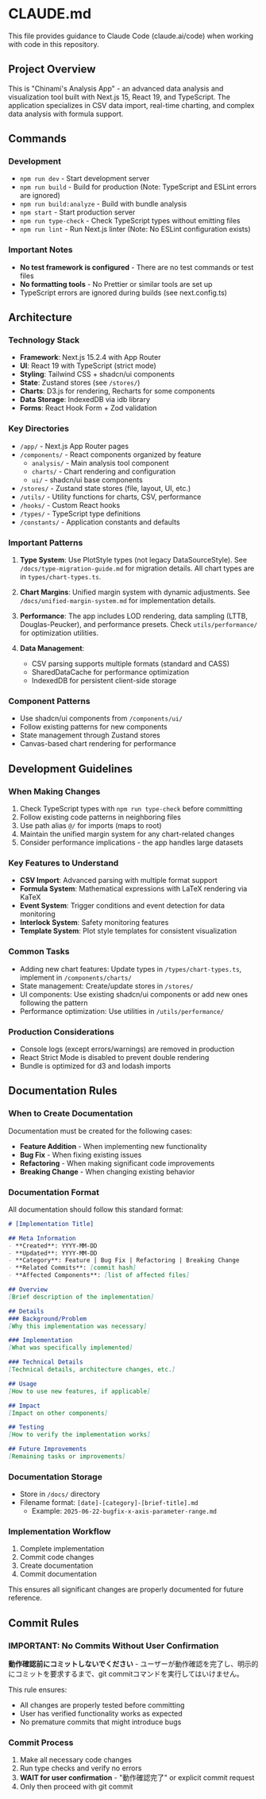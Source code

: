 # CLAUDE.md

This file provides guidance to Claude Code (claude.ai/code) when working with code in this repository.

## Project Overview

This is "Chinami's Analysis App" - an advanced data analysis and visualization tool built with Next.js 15, React 19, and TypeScript. The application specializes in CSV data import, real-time charting, and complex data analysis with formula support.

## Commands

### Development
- `npm run dev` - Start development server
- `npm run build` - Build for production (Note: TypeScript and ESLint errors are ignored)
- `npm run build:analyze` - Build with bundle analysis
- `npm start` - Start production server
- `npm run type-check` - Check TypeScript types without emitting files
- `npm run lint` - Run Next.js linter (Note: No ESLint configuration exists)

### Important Notes
- **No test framework is configured** - There are no test commands or test files
- **No formatting tools** - No Prettier or similar tools are set up
- TypeScript errors are ignored during builds (see next.config.ts)

## Architecture

### Technology Stack
- **Framework**: Next.js 15.2.4 with App Router
- **UI**: React 19 with TypeScript (strict mode)
- **Styling**: Tailwind CSS + shadcn/ui components
- **State**: Zustand stores (see `/stores/`)
- **Charts**: D3.js for rendering, Recharts for some components
- **Data Storage**: IndexedDB via idb library
- **Forms**: React Hook Form + Zod validation

### Key Directories
- `/app/` - Next.js App Router pages
- `/components/` - React components organized by feature
  - `analysis/` - Main analysis tool component
  - `charts/` - Chart rendering and configuration
  - `ui/` - shadcn/ui base components
- `/stores/` - Zustand state stores (file, layout, UI, etc.)
- `/utils/` - Utility functions for charts, CSV, performance
- `/hooks/` - Custom React hooks
- `/types/` - TypeScript type definitions
- `/constants/` - Application constants and defaults

### Important Patterns

1. **Type System**: Use PlotStyle types (not legacy DataSourceStyle). See `/docs/type-migration-guide.md` for migration details. All chart types are in `types/chart-types.ts`.

2. **Chart Margins**: Unified margin system with dynamic adjustments. See `/docs/unified-margin-system.md` for implementation details.

3. **Performance**: The app includes LOD rendering, data sampling (LTTB, Douglas-Peucker), and performance presets. Check `utils/performance/` for optimization utilities.

4. **Data Management**: 
   - CSV parsing supports multiple formats (standard and CASS)
   - SharedDataCache for performance optimization
   - IndexedDB for persistent client-side storage

### Component Patterns
- Use shadcn/ui components from `/components/ui/`
- Follow existing patterns for new components
- State management through Zustand stores
- Canvas-based chart rendering for performance

## Development Guidelines

### When Making Changes
1. Check TypeScript types with `npm run type-check` before committing
2. Follow existing code patterns in neighboring files
3. Use path alias `@/` for imports (maps to root)
4. Maintain the unified margin system for any chart-related changes
5. Consider performance implications - the app handles large datasets

### Key Features to Understand
- **CSV Import**: Advanced parsing with multiple format support
- **Formula System**: Mathematical expressions with LaTeX rendering via KaTeX
- **Event System**: Trigger conditions and event detection for data monitoring
- **Interlock System**: Safety monitoring features
- **Template System**: Plot style templates for consistent visualization

### Common Tasks
- Adding new chart features: Update types in `/types/chart-types.ts`, implement in `/components/charts/`
- State management: Create/update stores in `/stores/`
- UI components: Use existing shadcn/ui components or add new ones following the pattern
- Performance optimization: Use utilities in `/utils/performance/`

### Production Considerations
- Console logs (except errors/warnings) are removed in production
- React Strict Mode is disabled to prevent double rendering
- Bundle is optimized for d3 and lodash imports

## Documentation Rules

### When to Create Documentation
Documentation must be created for the following cases:
- **Feature Addition** - When implementing new functionality
- **Bug Fix** - When fixing existing issues
- **Refactoring** - When making significant code improvements
- **Breaking Change** - When changing existing behavior

### Documentation Format
All documentation should follow this standard format:

```markdown
# [Implementation Title]

## Meta Information
- **Created**: YYYY-MM-DD
- **Updated**: YYYY-MM-DD
- **Category**: Feature | Bug Fix | Refactoring | Breaking Change
- **Related Commits**: [commit hash]
- **Affected Components**: [list of affected files]

## Overview
[Brief description of the implementation]

## Details
### Background/Problem
[Why this implementation was necessary]

### Implementation
[What was specifically implemented]

### Technical Details
[Technical details, architecture changes, etc.]

## Usage
[How to use new features, if applicable]

## Impact
[Impact on other components]

## Testing
[How to verify the implementation works]

## Future Improvements
[Remaining tasks or improvements]
```

### Documentation Storage
- Store in `/docs/` directory
- Filename format: `[date]-[category]-[brief-title].md`
  - Example: `2025-06-22-bugfix-x-axis-parameter-range.md`

### Implementation Workflow
1. Complete implementation
2. Commit code changes
3. Create documentation
4. Commit documentation

This ensures all significant changes are properly documented for future reference.

## Commit Rules

### IMPORTANT: No Commits Without User Confirmation
**動作確認前にコミットしないでください** - ユーザーが動作確認を完了し、明示的にコミットを要求するまで、git commitコマンドを実行してはいけません。

This rule ensures:
- All changes are properly tested before committing
- User has verified functionality works as expected
- No premature commits that might introduce bugs

### Commit Process
1. Make all necessary code changes
2. Run type checks and verify no errors
3. **WAIT for user confirmation** - "動作確認完了" or explicit commit request
4. Only then proceed with git commit